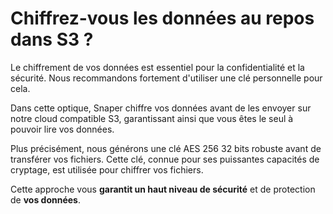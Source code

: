 # Chiffrez-vous les données au repos dans S3 ?

Le chiffrement de vos données est essentiel pour la confidentialité et la sécurité. Nous recommandons fortement d'utiliser une clé personnelle pour cela.

Dans cette optique, Snaper chiffre vos données avant de les envoyer sur notre cloud compatible S3, garantissant ainsi que vous êtes le seul à pouvoir lire vos données.

Plus précisément, nous générons une clé AES 256 32 bits robuste avant de transférer vos fichiers. Cette clé, connue pour ses puissantes capacités de cryptage, est utilisée pour chiffrer vos fichiers.

Cette approche vous **garantit un haut niveau de sécurité** et de protection de **vos données**.